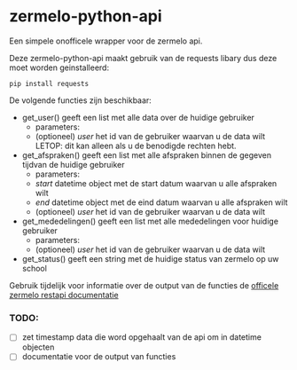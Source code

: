 # zermelo-python-api
Een simpele onofficele wrapper voor de zermelo api.

Deze zermelo-python-api maakt gebruik van de requests libary dus deze moet worden geinstalleerd:

`pip install requests`

De volgende functies zijn beschikbaar:
- get_user() geeft een list met alle data over de huidige gebruiker
  - parameters:
  - (optioneel) *user* het id van de gebruiker waarvan u de data wilt LETOP: dit kan alleen als u de benodigde rechten hebt.
- get_afspraken() geeft een list met alle afspraken binnen de gegeven tijdvan de huidige gebruiker
  - parameters:
  - *start* datetime object met de start datum waarvan u alle afspraken wilt
  - *end* datetime object met de eind datum waarvan u alle afspraken wilt
  - (optioneel) *user* het id van de gebruiker waarvan u de data wilt
- get_mededelingen() geeft een list met alle mededelingen voor huidige gebruiker
  - parameters:
  - (optioneel) *user* het id van de gebruiker waarvan u de data wilt
- get_status() geeft een string met de huidige status van zermelo op uw school

Gebruik tijdelijk voor informatie over de output van de functies de [officele zermelo restapi documentatie](https://zermelo.atlassian.net/wiki/display/DEV/Objects)

### TODO:
- [ ] zet timestamp data die word opgehaalt van de api om in datetime objecten
- [ ] documentatie voor de output van functies
